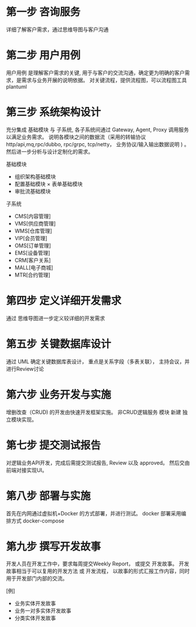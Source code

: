 # 第一步 咨询服务
详细了解客户需求，通过思维导图与客户沟通

# 第二步 用户用例
用户用例 是理解客户需求的关键, 用于与客户的交流沟通，确定更为明确的客户需求，是需求与业务开展的说明依据。
对关键流程，提供流程图，可以流程图工具 plantuml

# 第三步 系统架构设计
充分集成 基础模块 与 子系统, 各子系统间通过 Gateway, Agent, Proxy 调用服务以满足业务需求。 说明各模块之间的数据流（采用的转输协议 http/api,mq,rpc/dubbo, rpc/grpc, tcp/netty， 业务协议/输入输出数据说明 ) 。 然后进一步分析与设计定制化的需求。

基础模块
* 组织架构基础模块 
* 配置基础模块
× 表单基础模块
* 审批流基础模块

子系统
- CMS[内容管理] 
- VMS[供应商管理] 
- WMS[仓库管理] 
- VIP[会员管理] 
- OMS[订单管理]
- EMS[设备管理]
- CRM[客户关系]
- MALL[电子商城]
- MTR[合约管理]

# 第四步 定义详细开发需求
通过 思维导图进一步定义较详细的开发需求

# 第五步 关键数据库设计
通过 UML 确定关键数据库表设计， 重点是关系字段（多表关联）， 主持会议，并进行Review讨论

# 第六步 业务开发与实施
增删改查（CRUD) 的开发由快速开发框架实施。 非CRUD逻辑服务 模块 新建 独立模块实现。

# 第七步 提交测试报告
对逻辑业务API开发，完成后需提交测试报告, Review 以及  approved。 然后交由前端对接实现UI。

# 第八步 部署与实施
首先在内网通过虚拟机+Docker 的方式部署，并进行测试。 docker 部署采用编排方式  docker-compose

# 第九步 撰写开发故事
开发人员在开发工作中，要求每周提交Weekly Report， 或提交 开发故事。
开发故事相当于可以复用的开发方法 或 开发流程， 以故事的形式汇报工作内容，同时用于开发部门内部的交流。

[例] 
- 业务实体开发故事   
- 业务一对多实体开发故事  
- 分类实体开发故事


